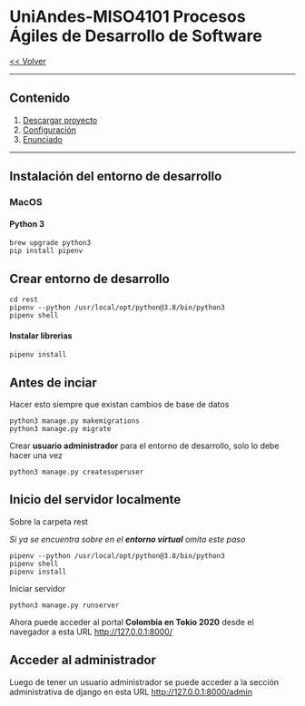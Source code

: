 # UniAndes-MISO4101 Procesos Ágiles de Desarrollo de Software

[<< Volver](../readme.md)
***

## Contenido
1. [Descargar proyecto](#descargar_proyecto)
2. [Configuración](#configuración)
3. [Enunciado](#enunciado)


***


## Instalación del entorno de desarrollo

### MacOS
#### Python 3
```
brew upgrade python3
pip install pipenv
```

## Crear entorno de desarrollo

```
cd rest
pipenv --python /usr/local/opt/python@3.8/bin/python3
pipenv shell
```
#### Instalar librerias
```
pipenv install
```

## Antes de inciar
Hacer esto siempre que existan cambios de base de datos
```
python3 manage.py makemigrations
python3 manage.py migrate
```

Crear **usuario administrador** para el entorno de desarrollo, solo lo debe hacer una vez
```
python3 manage.py createsuperuser
```

## Inicio del servidor localmente
Sobre la carpeta rest

*Si ya se encuentra sobre en el **entorno virtual** omita este paso*

```
pipenv --python /usr/local/opt/python@3.8/bin/python3
pipenv shell
pipenv install
```

Iniciar servidor
```
python3 manage.py runserver
```

Ahora puede acceder al portal **Colombia en Tokio 2020** desde el navegador a esta URL http://127.0.0.1:8000/

## Acceder al administrador

Luego de tener un usuario administrador se puede acceder a la sección administrativa de django en esta URL http://127.0.0.1:8000/admin
